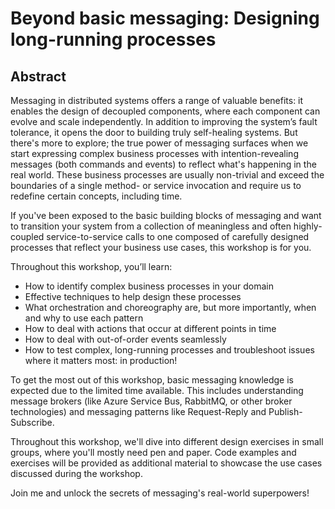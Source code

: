 # Beyond basic messaging: Designing long-running processes

## Abstract

Messaging in distributed systems offers a range of valuable benefits: it enables the design of decoupled components, where each component can evolve and scale independently. In addition to improving the system’s fault tolerance, it opens the door to building truly self-healing systems. But there's more to explore; the true power of messaging surfaces when we start expressing complex business processes with intention-revealing messages (both commands and events) to reflect what's happening in the real world. These business processes are usually non-trivial and exceed the boundaries of a single method- or service invocation and require us to redefine certain concepts, including time.

If you've been exposed to the basic building blocks of messaging and want to transition your system from a collection of meaningless and often highly-coupled service-to-service calls to one composed of carefully designed processes that reflect your business use cases, this workshop is for you.

Throughout this workshop, you’ll learn:

- How to identify complex business processes in your domain
- Effective techniques to help design these processes
- What orchestration and choreography are, but more importantly, when and why to use each pattern
- How to deal with actions that occur at different points in time
- How to deal with out-of-order events seamlessly
- How to test complex, long-running processes and troubleshoot issues where it matters most: in production!

To get the most out of this workshop, basic messaging knowledge is expected due to the limited time available. This includes understanding message brokers (like Azure Service Bus, RabbitMQ, or other broker technologies) and messaging patterns like Request-Reply and Publish-Subscribe. 

Throughout this workshop, we'll dive into different design exercises in small groups, where you'll mostly need pen and paper. Code examples and exercises will be provided as additional material to showcase the use cases discussed during the workshop.

Join me and unlock the secrets of messaging's real-world superpowers!
